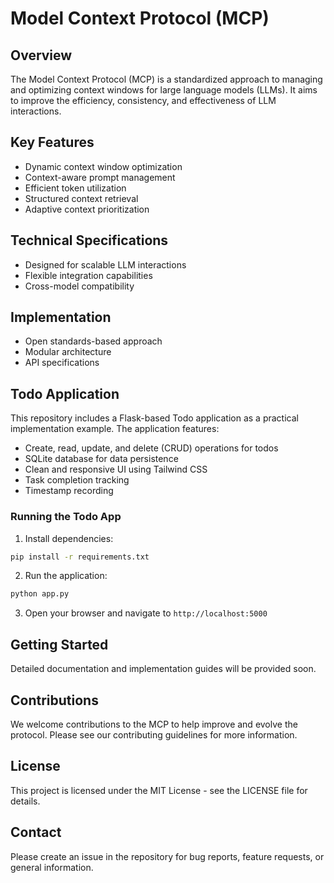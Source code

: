 # Model Context Protocol (MCP)

## Overview
The Model Context Protocol (MCP) is a standardized approach to managing and optimizing context windows for large language models (LLMs). It aims to improve the efficiency, consistency, and effectiveness of LLM interactions.

## Key Features
- Dynamic context window optimization
- Context-aware prompt management
- Efficient token utilization
- Structured context retrieval
- Adaptive context prioritization

## Technical Specifications
- Designed for scalable LLM interactions
- Flexible integration capabilities
- Cross-model compatibility

## Implementation
- Open standards-based approach
- Modular architecture
- API specifications

## Todo Application
This repository includes a Flask-based Todo application as a practical implementation example. The application features:

- Create, read, update, and delete (CRUD) operations for todos
- SQLite database for data persistence
- Clean and responsive UI using Tailwind CSS
- Task completion tracking
- Timestamp recording

### Running the Todo App
1. Install dependencies:
```bash
pip install -r requirements.txt
```

2. Run the application:
```bash
python app.py
```

3. Open your browser and navigate to `http://localhost:5000`

## Getting Started
Detailed documentation and implementation guides will be provided soon.

## Contributions
We welcome contributions to the MCP to help improve and evolve the protocol. Please see our contributing guidelines for more information.

## License
This project is licensed under the MIT License - see the LICENSE file for details.

## Contact
Please create an issue in the repository for bug reports, feature requests, or general information.